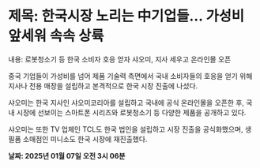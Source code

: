 # **제목: 한국시장 노리는 中기업들… 가성비 앞세워 속속 상륙**

  내용: 로봇청소기 등 한국 소비자 호응 얻자 샤오미, 지사 세우고 온라인몰 오픈

중국 기업들이 가성비를 넘어 제품 기술력 측면에서 국내 소비자들의 호응을 얻기 위해 지사나 전용 매장을 설립하고 본격적으로 한국 시장 진출에 나섰다. 

샤오미는 한국 지사인 샤오미코리아를 설립하고 국내에 공식 온라인몰을 오픈한 후, 국내 시장에 선보이는 스마트폰 시리즈와 로봇청소기 등 다양한 제품을 공개하고 있다. 

샤오미는 또한 TV 업체인 TCL도 한국 법인을 설립하고 시장 진출을 공식화했으며, 생필품 소매점인 미니소도 한국 시장에 재진출했다.

  **날짜: 2025년 01월 07일 오전 3시 06분**